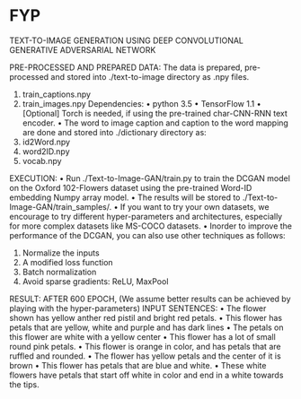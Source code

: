 # FYP
TEXT-TO-IMAGE GENERATION USING DEEP CONVOLUTIONAL GENERATIVE ADVERSARIAL NETWORK


PRE-PROCESSED AND PREPARED DATA:
The  data is prepared, pre-processed and stored into ./text-to-image directory as .npy files.
1.	train_captions.npy
2.	train_images.npy
Dependencies:
•	python 3.5
•	TensorFlow 1.1
•	[Optional] Torch is needed, if using the pre-trained char-CNN-RNN text encoder.
•	The word to image caption and caption to the word mapping are done and stored into ./dictionary directory as:
1.	id2Word.npy
2.	word2ID.npy
3.	vocab.npy

EXECUTION:
•	Run ./Text-to-Image-GAN/train.py to train the DCGAN model on the Oxford 102-Flowers dataset using the pre-trained Word-ID embedding Numpy array model.
•	The results will be stored to ./Text-to-Image-GAN/train_samples/.
•	If you want to try your own datasets, we encourage to try different hyper-parameters and architectures, especially for more complex datasets like MS-COCO datasets.
•	Inorder to improve the performance of the DCGAN, you can also use other techniques as follows:

1.	Normalize the inputs
2.	A modified loss function
3.	Batch normalization
4.	Avoid sparse gradients: ReLU, MaxPool

   

RESULT:
     AFTER 600 EPOCH, (We assume better results can be achieved by playing with the hyper-parameters)
     INPUT SENTENCES:
•	The flower shown has yellow anther red pistil and bright red petals.
•	This flower has petals that are yellow, white and purple and has dark lines
•	The petals on this flower are white with a yellow center
•	This flower has a lot of small round pink petals.
•	This flower is orange in color, and has petals that are ruffled and rounded.
•	The flower has yellow petals and the center of it is brown
•	This flower has petals that are blue and white.
•	These white flowers have petals that start off white in color and end in a white towards the tips.
 


